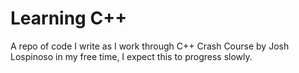 # Learning C++
A repo of code I write as I work through C++ Crash Course by Josh Lospinoso in my free time, I expect this to progress slowly.


